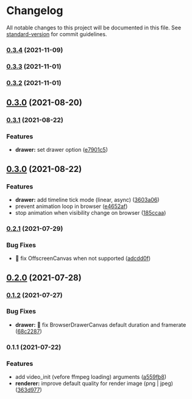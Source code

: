 # Changelog

All notable changes to this project will be documented in this file. See [standard-version](https://github.com/conventional-changelog/standard-version) for commit guidelines.

### [0.3.4](https://github.com/urpflanze-org/drawer-canvas/compare/v0.3.3...v0.3.4) (2021-11-09)

### [0.3.3](https://github.com/urpflanze-org/drawer-canvas/compare/v0.3.2...v0.3.3) (2021-11-01)

### [0.3.2](https://github.com/urpflanze-org/drawer-canvas/compare/v0.3.1...v0.3.2) (2021-11-01)

## [0.3.0](https://github.com/urpflanze-org/drawer-canvas/compare/v0.2.1...v0.3.0) (2021-08-20)

### [0.3.1](https://github.com/urpflanze-org/drawer-canvas/compare/v0.2.1...v0.3.1) (2021-08-22)

### Features

- **drawer:** set drawer option ([e7901c5](https://github.com/urpflanze-org/drawer-canvas/commits/e7901c598c45545c9543b5eb4eb6051c9680c28b))

## [0.3.0](https://github.com/urpflanze-org/drawer-canvas/compare/v0.2.1...v0.3.0) (2021-08-22)

### Features

- **drawer:** add timeline tick mode (linear, async) ([3603a06](https://github.com/urpflanze-org/drawer-canvas/commits/3603a067c4be18d5cc2da04499e4e35e2004baad))
- prevent animation loop in browser ([e4652af](https://github.com/urpflanze-org/drawer-canvas/commits/e4652af00caca6a4d219773fdfde042fb83209bc))
- stop animation when visibility change on browser ([185ccaa](https://github.com/urpflanze-org/drawer-canvas/commits/185ccaa4b2e15e3a905206f3af0b5fc50c440ba0))

### [0.2.1](https://github.com/urpflanze-org/drawer-canvas/compare/v0.2.0...v0.2.1) (2021-07-29)

### Bug Fixes

- :bug: fix OffscreenCanvas when not supported ([adcdd0f](https://github.com/urpflanze-org/drawer-canvas/commits/adcdd0f0d89421bf4e0101cd3be836733fa00a17))

## [0.2.0](https://github.com/urpflanze-org/drawer-canvas/compare/v0.1.2...v0.2.0) (2021-07-28)

### [0.1.2](https://github.com/urpflanze-org/drawer-canvas/compare/v0.1.1...v0.1.2) (2021-07-27)

### Bug Fixes

- **drawer:** :bug: fix BrowserDrawerCanvas default duration and framerate ([68c2287](https://github.com/urpflanze-org/drawer-canvas/commits/68c22873b2506f79f71b32d1ad9f79f5bb5ce3c8))

### 0.1.1 (2021-07-22)

### Features

- add video_init (vefore ffmpeg loading) arguments ([a559fb8](https://github.com/urpflanze-org/drawer-canvas/commits/a559fb833908b1a0e5052f6291a18c975c71689d))
- **renderer:** improve default quality for render image (png | jpeg) ([363d977](https://github.com/urpflanze-org/drawer-canvas/commits/363d977b3c64f168aaa70f637ab46f1e0c3efdeb))
